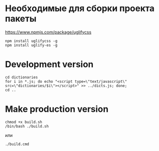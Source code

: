# Необходимые для сборки проекта пакеты

https://www.npmjs.com/package/uglifycss

```
npm install uglifycss -g
npm install uglify-es -g
```

# Development version

```
cd dictionaries
for i in *.js; do echo "<script type=\"text/javascript\" src=\"dictionaries/$i\"></script>" >> ../dicts.js; done;
cd ..
```

# Make production version

```
chmod +x build.sh
/bin/bash ./build.sh
```

или
```
./build.cmd
```
